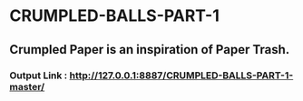 # CRUMPLED-BALLS-PART-1

## Crumpled Paper is an inspiration of Paper Trash.

### Output Link :  http://127.0.0.1:8887/CRUMPLED-BALLS-PART-1-master/
